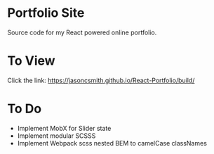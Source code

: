 # Portfolio Site
Source code for my React powered online portfolio.


# To View

Click the link: https://jasoncsmith.github.io/React-Portfolio/build/

# To Do
- Implement MobX for Slider state
- Implement modular SCSSS
- Implement Webpack scss nested BEM to camelCase classNames
